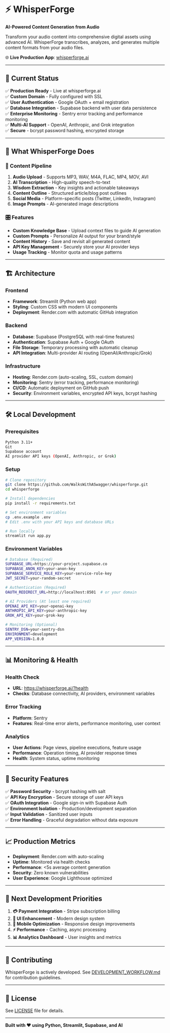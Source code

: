# ⚡ WhisperForge

**AI-Powered Content Generation from Audio**

Transform your audio content into comprehensive digital assets using advanced AI. WhisperForge transcribes, analyzes, and generates multiple content formats from your audio files.

🌐 **Live Production App**: [whisperforge.ai](https://whisperforge.ai)

---

## 🚀 **Current Status**

✅ **Production Ready** - Live at whisperforge.ai  
✅ **Custom Domain** - Fully configured with SSL  
✅ **User Authentication** - Google OAuth + email registration  
✅ **Database Integration** - Supabase backend with user data persistence  
✅ **Enterprise Monitoring** - Sentry error tracking and performance monitoring  
✅ **Multi-AI Support** - OpenAI, Anthropic, and Grok integration  
✅ **Secure** - bcrypt password hashing, encrypted storage  

---

## 🎯 **What WhisperForge Does**

### **📝 Content Pipeline**
1. **Audio Upload** - Supports MP3, WAV, M4A, FLAC, MP4, MOV, AVI
2. **AI Transcription** - High-quality speech-to-text
3. **Wisdom Extraction** - Key insights and actionable takeaways
4. **Content Outline** - Structured article/blog post outlines
5. **Social Media** - Platform-specific posts (Twitter, LinkedIn, Instagram)
6. **Image Prompts** - AI-generated image descriptions

### **🎛️ Features**
- **Custom Knowledge Base** - Upload context files to guide AI generation
- **Custom Prompts** - Personalize AI output for your brand/style
- **Content History** - Save and revisit all generated content
- **API Key Management** - Securely store your AI provider keys
- **Usage Tracking** - Monitor quota and usage patterns

---

## 🏗️ **Architecture**

### **Frontend**
- **Framework**: Streamlit (Python web app)
- **Styling**: Custom CSS with modern UI components
- **Deployment**: Render.com with automatic GitHub integration

### **Backend**
- **Database**: Supabase (PostgreSQL with real-time features)
- **Authentication**: Supabase Auth + Google OAuth
- **File Storage**: Temporary processing with automatic cleanup
- **API Integration**: Multi-provider AI routing (OpenAI/Anthropic/Grok)

### **Infrastructure**
- **Hosting**: Render.com (auto-scaling, SSL, custom domain)
- **Monitoring**: Sentry (error tracking, performance monitoring)
- **CI/CD**: Automatic deployment on GitHub push
- **Security**: Environment variables, encrypted API keys, bcrypt hashing

---

## 🛠️ **Local Development**

### **Prerequisites**
```bash
Python 3.11+
Git
Supabase account
AI provider API keys (OpenAI, Anthropic, or Grok)
```

### **Setup**
```bash
# Clone repository
git clone https://github.com/WalksWithASwagger/whisperforge.git
cd whisperforge

# Install dependencies
pip install -r requirements.txt

# Set environment variables
cp .env.example .env
# Edit .env with your API keys and database URLs

# Run locally
streamlit run app.py
```

### **Environment Variables**
```bash
# Database (Required)
SUPABASE_URL=https://your-project.supabase.co
SUPABASE_ANON_KEY=your-anon-key
SUPABASE_SERVICE_ROLE_KEY=your-service-role-key
JWT_SECRET=your-random-secret

# Authentication (Required)
OAUTH_REDIRECT_URL=http://localhost:8501  # or your domain

# AI Providers (At least one required)
OPENAI_API_KEY=your-openai-key
ANTHROPIC_API_KEY=your-anthropic-key
GROK_API_KEY=your-grok-key

# Monitoring (Optional)
SENTRY_DSN=your-sentry-dsn
ENVIRONMENT=development
APP_VERSION=1.0.0
```

---

## 📊 **Monitoring & Health**

### **Health Check**
- **URL**: https://whisperforge.ai/?health
- **Checks**: Database connectivity, AI providers, environment variables

### **Error Tracking**
- **Platform**: Sentry
- **Features**: Real-time error alerts, performance monitoring, user context

### **Analytics**
- **User Actions**: Page views, pipeline executions, feature usage
- **Performance**: Operation timing, AI provider response times
- **Health**: System status, uptime monitoring

---

## 🔐 **Security Features**

✅ **Password Security** - bcrypt hashing with salt  
✅ **API Key Encryption** - Secure storage of user API keys  
✅ **OAuth Integration** - Google sign-in with Supabase Auth  
✅ **Environment Isolation** - Production/development separation  
✅ **Input Validation** - Sanitized user inputs  
✅ **Error Handling** - Graceful degradation without data exposure  

---

## 📈 **Production Metrics**

- **Deployment**: Render.com with auto-scaling
- **Uptime**: Monitored via health checks
- **Performance**: <5s average content generation
- **Security**: Zero known vulnerabilities
- **User Experience**: Google Lighthouse optimized

---

## 🎯 **Next Development Priorities**

1. **💳 Payment Integration** - Stripe subscription billing
2. **🎨 UI Enhancement** - Modern design system
3. **📱 Mobile Optimization** - Responsive design improvements
4. **⚡ Performance** - Caching, async processing
5. **📊 Analytics Dashboard** - User insights and metrics

---

## 🤝 **Contributing**

WhisperForge is actively developed. See [DEVELOPMENT_WORKFLOW.md](DEVELOPMENT_WORKFLOW.md) for contribution guidelines.

---

## 📄 **License**

See [LICENSE](LICENSE) file for details.

---

**Built with ❤️ using Python, Streamlit, Supabase, and AI** 